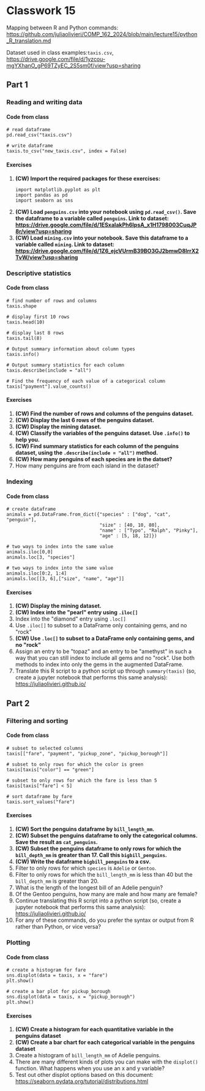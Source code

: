 # Classwork 15

Mapping between R and Python commands: https://github.com/juliaolivieri/COMP_162_2024/blob/main/lecture15/python_R_translation.md

Dataset used in class examples:`taxis.csv`, https://drive.google.com/file/d/1yzcou-mgYXhanO_gP69TZyEC_2S5sm0f/view?usp=sharing

## Part 1

### Reading and writing data

#### Code from class

```
# read dataframe
pd.read_csv("taxis.csv")

# write dataframe
taxis.to_csv("new_taxis.csv", index = False)
```

#### Exercises

1. **(CW) Import the required packages for these exercises:**
   ```
   import matplotlib.pyplot as plt
   import pandas as pd
   import seaborn as sns
   ```
1. **(CW) Load `penguins.csv` into your notebook using `pd.read_csv()`. Save the dataframe to a variable called `penguins`. Link to dataset: https://drive.google.com/file/d/1ESxaIakPh6IpsA_x1H1798003CuqJP8r/view?usp=sharing**
2. **(CW) Load `mining.csv` into your notebook. Save this dataframe to a variable called `mining`. Link to dataset: https://drive.google.com/file/d/1Z6_ejcVUrmB39BO3GJ2bmwD8lrrX2TvW/view?usp=sharing**

### Descriptive statistics

#### Code from class

```
# find number of rows and columns
taxis.shape

# display first 10 rows
taxis.head(10)

# display last 8 rows
taxis.tail(8)

# Output summary information about column types
taxis.info()

# Output summary statistics for each column
taxis.describe(include = "all")

# Find the frequency of each value of a categorical column
taxis["payment"].value_counts()
```

#### Exercises

1. **(CW) Find the number of rows and columns of the penguins dataset.** 
1. **(CW) Display the last 6 rows of the penguins dataset.**
1. **(CW) Display the mining dataset.**
1. **(CW) Classify the variables of the penguins dataset. Use `.info()` to help you.**
1. **(CW) Find summary statistics for each column of the penguins dataset, using the `.describe(include = "all")`  method.**
1. **(CW) How many penguins of each species are in the datset?**
1. How many penguins are from each island in the dataset?


### Indexing

#### Code from class

```
# create dataframe
animals = pd.DataFrame.from_dict({"species" : ["dog", "cat", "penguin"], 
                                  "size" : [40, 10, 80], 
                                  "name" : ["Typo", "Ralph", "Pinky"], 
                                  "age" : [5, 18, 12]})

# two ways to index into the same value
animals.iloc[0,0]
animals.loc[3, "species"]

# two ways to index into the same value
animals.iloc[0:2, 1:4]
animals.loc[[3, 6],["size", "name", "age"]]
```

#### Exercises

1. **(CW) Display the mining dataset.**
1. **(CW) Index into the "pearl" entry using `.iloc[]`**
1. Index into the "diamond" entry using `.loc[]`
1. Use `.iloc[]` to subset to a DataFrame only containing gems, and no "rock"
1. **(CW) Use `.loc[]` to subset to a DataFrame only containing gems, and no "rock"**
1. Assign an entry to be "topaz" and an entry to be "amethyst" in such a way that you can still index to include all gems and no "rock". Use both methods to index into only the gems in the augmented DataFrame.
1. Translate this R script to a python script up through `summary(taxis)` (so, create a jupyter notebook that performs this same analysis): https://juliaolivieri.github.io/

## Part 2

### Filtering and sorting

#### Code from class

```
# subset to selected columns
taxis[["fare", "payment", "pickup_zone", "pickup_borough"]]

# subset to only rows for which the color is green
taxis[taxis["color"] == "green"]

# subset to only rows for which the fare is less than 5
taxis[taxis["fare"] < 5]

# sort dataframe by fare
taxis.sort_values("fare")
```

#### Exercises

1. **(CW) Sort the penguins dataframe by `bill_length_mm`.**
1. **(CW) Subset the penguins dataframe to only the categorical columns. Save the result as `cat_penguins`.**
1. **(CW) Subset the penguins dataframe to only rows for which the `bill_depth_mm` is greater than 17. Call this `bigbill_penguins`.**
1. **(CW) Write the dataframe `bigbill_penguins` to a csv.**
1. Filter to only rows for which `species` is `Adelie` or `Gentoo`.
1. Filter to only rows for which the `bill_length_mm` is less than 40 but the `bill_depth_mm` is greater than 20.
1. What is the length of the longest bill of an Adelie penguin?
1. Of the Gentoo penguins, how many are male and how many are female?
1. Continue translating this R script into a python script (so, create a jupyter notebook that performs this same analysis): https://juliaolivieri.github.io/
1. For any of these commands, do you prefer the syntax or output from R rather than Python, or vice versa?

### Plotting

#### Code from class

```
# create a histogram for fare
sns.displot(data = taxis, x = "fare")
plt.show()

# create a bar plot for pickup_borough
sns.displot(data = taxis, x = "pickup_borough")
plt.show()
```

#### Exercises
1. **(CW) Create a histogram for each quantitative variable in the penguins dataset**
1. **(CW) Create a bar chart for each categorical variable in the penguins dataset**
1. Create a histogram of `bill_length_mm` of Adelie penguins.
1. There are many different kinds of plots you can make with the `displot()` function. What happens when you use an x and y variable? 
1. Test out other displot options based on this document: https://seaborn.pydata.org/tutorial/distributions.html 
